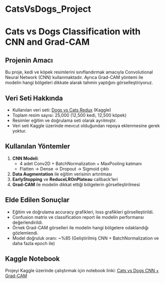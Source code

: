 # CatsVsDogs_Project
# Cats vs Dogs Classification with CNN and Grad-CAM

## Projenin Amacı
Bu proje, kedi ve köpek resimlerini sınıflandırmak amacıyla Convolutional Neural Network (CNN) kullanmaktadır. 
Ayrıca Grad-CAM yöntemi ile modelin hangi bölgeleri dikkate alarak tahmin yaptığını görselleştiriyoruz.

## Veri Seti Hakkında
- Kullanılan veri seti: [Dogs vs Cats Redux](https://www.kaggle.com/c/dogs-vs-cats-redux-kernels-edition) (Kaggle)
- Toplam resim sayısı: 25,000 (12,500 kedi, 12,500 köpek)
- Resimler eğitim ve doğrulama seti olarak ayrılmıştır.
- Veri seti Kaggle üzerinde mevcut olduğundan repoya eklenmesine gerek yoktur.

## Kullanılan Yöntemler
1. **CNN Modeli**:
   - 4 adet Conv2D + BatchNormalization + MaxPooling katmanı
   - Flatten → Dense → Dropout → Sigmoid çıktı
2. **Data Augmentation** ile eğitim verisinin artırılması
3. **EarlyStopping** ve **ReduceLROnPlateau** callback’leri
4. **Grad-CAM** ile modelin dikkat ettiği bölgelerin görselleştirilmesi

## Elde Edilen Sonuçlar
- Eğitim ve doğrulama accuracy grafikleri, loss grafikleri görselleştirildi.
- Confusion matrix ve classification report ile modelin performansı değerlendirildi.
- Örnek Grad-CAM görselleri ile modelin hangi bölgelere odaklandığı gözlemlendi.
- Model doğruluk oranı: ~%85 (Geliştirilmiş CNN + BatchNormalization ve daha fazla epoch ile)

## Kaggle Notebook
Projeyi Kaggle üzerinde çalıştırmak için notebook linki: [Cats vs Dogs CNN + Grad-CAM](https://www.kaggle.com/code/bernaelik/notebook00b9e2bc46/notebook)
